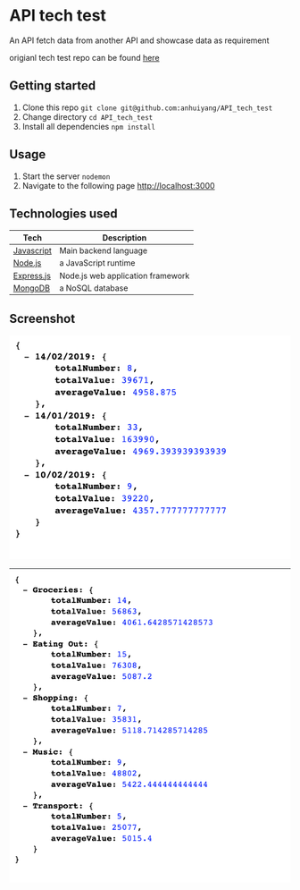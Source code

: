 # API tech test

An API fetch data from another API and showcase data as requirement 

origianl tech test repo can be found [here](https://github.com/jigsawxyz/recruitment-uk)

## Getting started

1. Clone this repo `git clone git@github.com:anhuiyang/API_tech_test`
2. Change directory `cd API_tech_test`
3. Install all dependencies `npm install`

## Usage

1. Start the server `nodemon`
2. Navigate to the following page [http://localhost:3000](http://localhost:3000)

## Technologies used

Tech | Description
------------- | -------------
[Javascript](https://www.javascript.com) | Main backend language
[Node.js](https://nodejs.org/en/) | a JavaScript runtime
[Express.js](https://expressjs.com) | Node.js web application framework
[MongoDB](https://www.mongodb.com) | a NoSQL database

## Screenshot
![paymentDate](https://github.com/anhuiyang/API_tech_test/blob/master/img/Screenshot%202019-04-30%20at%2011.08.22%20pm.png?raw=true)

![category](https://github.com/anhuiyang/API_tech_test/blob/master/img/Screenshot%202019-04-30%20at%2011.08.31%20pm.png?raw=true)
